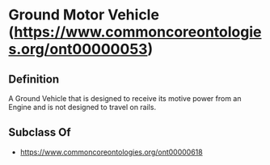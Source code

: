 # Ground Motor Vehicle (https://www.commoncoreontologies.org/ont00000053)

## Definition
A Ground Vehicle that is designed to receive its motive power from an Engine and is not designed to travel on rails.

## Subclass Of
- https://www.commoncoreontologies.org/ont00000618

